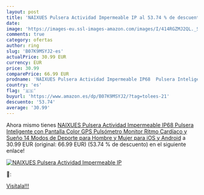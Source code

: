 ```yaml
---
layout: post
title: 'NAIXUES Pulsera Actividad Impermeable IP al 53.74 % de descuento'
date: 
image: 'https://images-eu.ssl-images-amazon.com/images/I/414RGZMJ2QL._SL200_.jpg'
comments: true
category: ofertas
author: ring
slug: 'B07K9MSYJ2-es'
actualPrice: 30.99 EUR
currency: EUR
price: 30.99
comparePrice: 66.99 EUR
prodname: 'NAIXUES Pulsera Actividad Impermeable IP68  Pulsera Inteligente con Pantalla Color GPS Pulsómetro Monitor Ritmo Cardíaco y Sueño 14 Modos de Deporte para Hombre y Mujer para iOS y Android'
country: 'es'
flag: '🇪🇸'
buyurl: 'https://www.amazon.es/dp/B07K9MSYJ2/?tag=tolees-21'
descuento: '53.74'
average: '30.99'
---
```


Ahora mismo tienes [NAIXUES Pulsera Actividad Impermeable IP68  Pulsera Inteligente con Pantalla Color GPS Pulsómetro Monitor Ritmo Cardíaco y Sueño 14 Modos de Deporte para Hombre y Mujer para iOS y Android](https://www.amazon.es/dp/B07K9MSYJ2/?tag=tolees-21) a 30.99 EUR (original: 66.99 EUR) (53.74 %  de descuento) en el siguiente enlace!

[![NAIXUES Pulsera Actividad Impermeable IP](https://images-eu.ssl-images-amazon.com/images/I/414RGZMJ2QL._SL200_.jpg)](https://www.amazon.es/dp/B07K9MSYJ2/?tag=tolees-21)

🔎:


[Visítala!!!](https://www.amazon.es/dp/B07K9MSYJ2/?tag=tolees-21)
